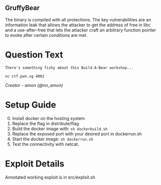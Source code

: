GruffyBear
---------

The binary is compiled with all protections. The key vulnerabilities are an
information leak that allows the attacker to get the address of free in libc
and a use-after-free that lets the attacker craft an arbitrary function pointer
to evoke after certain conditions are met.

# Question Text

```
There's something fishy about this Build-A-Bear workshop...

nc ctf.pwn.sg 4002
```

*Creator -  amon (@nn_amon)*

# Setup Guide

0. Install docker on the hosting system
1. Replace the flag in distribute/flag
2. Build the docker image with: `sh dockerbuild.sh`
3. Replace the exposed port with your desired port in dockerrun.sh
4. Start the docker image: `sh dockerrun.sh`
5. Test the connectivity with netcat.

# Exploit Details

Annotated working exploit is in src/exploit.sh

